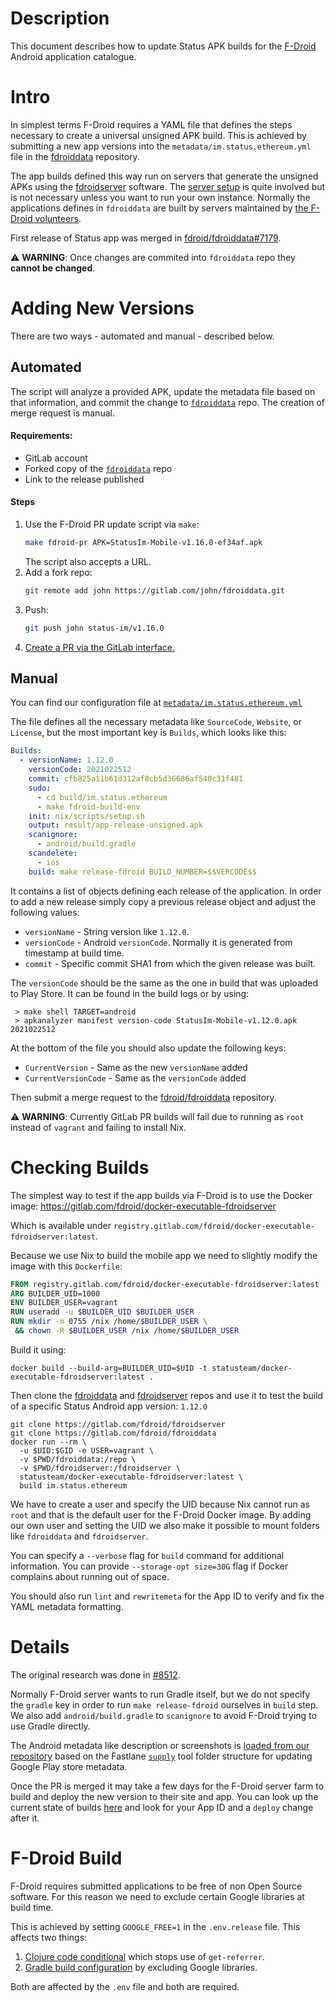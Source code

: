 # Description

This document describes how to update Status APK builds for the [F-Droid](https://f-droid.org/) Android application catalogue.

# Intro

In simplest terms F-Droid requires a YAML file that defines the steps necessary to create a universal unsigned APK build. This is achieved by submitting a new app versions into the `metadata/im.status.ethereum.yml` file in the [fdroiddata](https://gitlab.com/fdroid/fdroiddata) repository.

The app builds defined this way run on servers that generate the unsigned APKs using the [fdroidserver](https://gitlab.com/fdroid/fdroidserver) software. The [server setup](https://f-droid.org/en/docs/Build_Server_Setup/) is quite involved but is not necessary unless you want to run your own instance. Normally the applications defines in `fdroiddata` are built by servers maintained by [the F-Droid volunteers](https://f-droid.org/en/contribute/).

First release of Status app was merged in [fdroid/fdroiddata#7179](https://gitlab.com/fdroid/fdroiddata/-/merge_requests/7179).

:warning: __WARNING__: Once changes are commited into `fdroiddata` repo they __cannot be changed__.

# Adding New Versions

There are two ways - automated and manual - described below.

## Automated

The script will analyze a provided APK, update the metadata file based on that information, and commit the change to [`fdroiddata`](https://gitlab.com/fdroid/fdroiddata) repo. The creation of merge request is manual.

#### Requirements:

- GitLab account
- Forked copy of the [`fdroiddata`](https://gitlab.com/fdroid/fdroiddata) repo
- Link to the release published

#### Steps

1. Use the F-Droid PR update script via `make`:
    ```sh
    make fdroid-pr APK=StatusIm-Mobile-v1.16.0-ef34af.apk
    ```
    The script also accepts a URL.
2. Add a fork repo:
    ```sh
    git remote add john https://gitlab.com/john/fdroiddata.git
    ```
3. Push:
    ```sh
    git push john status-im/v1.16.0
    ```
4. [Create a PR via the GitLab interface.](https://docs.gitlab.com/ee/user/project/merge_requests/creating_merge_requests.html)


## Manual

You can find our configuration file at [`metadata/im.status.ethereum.yml`](https://gitlab.com/fdroid/fdroiddata/-/blob/master/metadata/im.status.ethereum.yml)

The file defines all the necessary metadata like `SourceCode`, `Website`, or `License`, but the most important key is `Builds`, which looks like this:
```yml
Builds:
  - versionName: 1.12.0
    versionCode: 2021022512
    commit: cfb825a11b61d312af8cb5d36686af540c31f481
    sudo:
      - cd build/im.status.ethereum
      - make fdroid-build-env
    init: nix/scripts/setup.sh
    output: result/app-release-unsigned.apk
    scanignore:
      - android/build.gradle
    scandelete:
      - ios
    build: make release-fdroid BUILD_NUMBER=$$VERCODE$$
```
It contains a list of objects defining each release of the application. In order to add a new release simply copy a previous release object and adjust the following values:

* `versionName` - String version like `1.12.0`.
* `versionCode` - Android `versionCode`. Normally it is generated from timestamp at build time.
* `commit` - Specific commit SHA1 from which the given release was built.

The `versionCode` should be the same as the one in build that was uploaded to Play Store.
It can be found in the build logs or by using:
```
 > make shell TARGET=android
 > apkanalyzer manifest version-code StatusIm-Mobile-v1.12.0.apk
2021022512
```

At the bottom of the file you should also update the following keys:

* `CurrentVersion` - Same as the new `versionName` added
* `CurrentVersionCode` - Same as the `versionCode` added

Then submit a merge request to the [fdroid/fdroiddata](https://gitlab.com/fdroid/fdroiddata) repository.

:warning: __WARNING__: Currently GitLab PR builds will fail due to running as `root` instead of `vagrant` and failing to install Nix.

# Checking Builds

The simplest way to test if the app builds via F-Droid is to use the Docker image:
https://gitlab.com/fdroid/docker-executable-fdroidserver

Which is available under `registry.gitlab.com/fdroid/docker-executable-fdroidserver:latest`.

Because we use Nix to build the mobile app we need to slightly modify the image with this `Dockerfile`:
```Dockerfile
FROM registry.gitlab.com/fdroid/docker-executable-fdroidserver:latest
ARG BUILDER_UID=1000
ENV BUILDER_USER=vagrant
RUN useradd -u $BUILDER_UID $BUILDER_USER
RUN mkdir -m 0755 /nix /home/$BUILDER_USER \
 && chown -R $BUILDER_USER /nix /home/$BUILDER_USER
```
Build it using:
```
docker build --build-arg=BUILDER_UID=$UID -t statusteam/docker-executable-fdroidserver:latest .
```
Then clone the [fdroiddata](https://gitlab.com/fdroid/fdroiddata) and [fdroidserver](https://gitlab.com/fdroid/fdroidserver) repos and use it to test the build of a specific Status Android app version: `1.12.0`
```
git clone https://gitlab.com/fdroid/fdroidserver
git clone https://gitlab.com/fdroid/fdroiddata
docker run --rm \
  -u $UID:$GID -e USER=vagrant \
  -v $PWD/fdroiddata:/repo \
  -v $PWD/fdroidserver:/fdroidserver \
  statusteam/docker-executable-fdroidserver:latest \
  build im.status.ethereum
```
We have to create a user and specify the UID because Nix cannot run as `root` and that is the default user for the F-Droid Docker image. By adding our own user and setting the UID we also make it possible to mount folders like `fdroiddata` and `fdroidserver`.

You can specify a `--verbose` flag for `build` command for additional information.
You can provide `--storage-opt size=30G` flag if Docker complains about running out of space.

You should also run `lint` and `rewritemeta` for the App ID to verify and fix the YAML metadata formatting.

# Details

The original research was done in [#8512](https://github.com/status-im/status-mobile/issues/8512).

Normally F-Droid server wants to run Gradle itself, but we do not specify the `gradle` key in order to run `make release-fdroid` ourselves in `build` step. We also add `android/build.gradle` to `scanignore` to avoid F-Droid trying to use Gradle directly.

The Android metadata like description or screenshots is [loaded from our repository](https://f-droid.org/en/docs/All_About_Descriptions_Graphics_and_Screenshots/#fastlane-structure) based on the Fastlane [`supply`](https://docs.fastlane.tools/actions/supply/) tool folder structure for updating Google Play store metadata.

Once the PR is merged it may take a few days for the F-Droid server farm to build and deploy the new version to their site and app. You can look up the current state of builds [here](https://f-droid.org/wiki/index.php?title=Special:RecentChanges&days=7&from=&hidebots=0&hideanons=1&hideliu=1&limit=500) and look for your App ID and a `deploy` change after it.

# F-Droid Build

F-Droid requires submitted applications to be free of non Open Source software. For this reason we need to exclude certain Google libraries at build time.

This is achieved by setting `GOOGLE_FREE=1` in the `.env.release` file. This affects two things:

1. [Clojure code conditional](../src/status_im/acquisition/core.cljs) which stops use of `get-referrer`.
2. [Gradle build configuration](../android/app/build.gradle) by excluding Google libraries.

Both are affected by the `.env` file and both are required.

